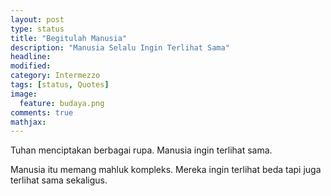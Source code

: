 ```yaml
---
layout: post
type: status
title: "Begitulah Manusia"
description: "Manusia Selalu Ingin Terlihat Sama"
headline: 
modified: 
category: Intermezzo
tags: [status, Quotes]
image: 
  feature: budaya.png
comments: true
mathjax: 
---
```

Tuhan menciptakan berbagai rupa. Manusia ingin terlihat sama.

Manusia itu memang mahluk kompleks. Mereka ingin terlihat beda tapi juga terlihat sama sekaligus.